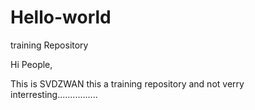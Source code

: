 # Hello-world
training Repository

Hi People, 

This is SVDZWAN this a training repository and not verry interresting................


